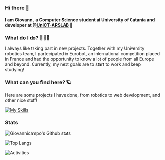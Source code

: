 ### Hi there 👋

#### I am Giovanni, a Computer Science student at University of Catania and developer at [@UniCT-ARSLAB](https://github.com/UniCT-ARSLab) 🤖

### What do I do? 👨🏻‍💻
I always like taking part in new projects. Together with my University robotics team, I partecipated in Eurobot, an international competition placed in France and had the opportunity to know a lot of people from all Europe and beyond. Currently, my next goals are to start to work and keep studying!

### What can you find here? 🪐
Here are some projects I have done, from robotics to web development, and other nice stuff!

[![My Skills](https://skillicons.dev/icons?i=c,cpp,raspberrypi,java,python,html,css,js,nodejs,express,mongodb,postman,godot,git,linux)](https://skillicons.dev)

### Stats
![Giovannicampo's Github stats](https://github-readme-stats.vercel.app/api?username=Giovannicampo&show_icons=true&theme=tokyonight&rank_icon=github)

![Top Langs](https://github-readme-stats.vercel.app/api/top-langs/?username=Giovannicampo&layout=donut&theme=tokyonight)

![Activities](https://github-profile-summary-cards.vercel.app/api/cards/profile-details?username=Giovannicampo&theme=tokyonight)

